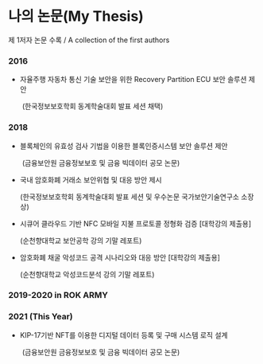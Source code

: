 # 나의 논문(My Thesis)
제 1저자 논문 수록 / A collection of the first authors

### 2016
- 자율주행 자동차 통신 기술 보안을 위한 Recovery Partition ECU 보안 솔루션 제안

　　(한국정보보호학회 동계학술대회 발표 세션 채택)


### 2018
- 블록체인의 유효성 검사 기법을 이용한 블록인증시스템 보안 솔루션 제안

　　(금융보안원 금융정보보호 및 금융 빅데이터 공모 논문)

- 국내 암호화폐 거래소 보안위협 및 대응 방안 제시

    (한국정보보호학회 동계학술대회 발표 세션 및 우수논문 국가보안기술연구소 소장상)

- 시큐어 클라우드 기반 NFC 모바일 지불 프로토콜 정형화 검증 [대학강의 제출용]

    (순천향대학교 보안공학 강의 기말 레포트)

- 암호화폐 채굴 악성코드 공격 시나리오와 대응 방안 [대학강의 제출용]

    (순천향대학교 악성코드분석 강의 기말 레포트)
	
### 2019-2020 in ROK ARMY
### 2021 (This Year)
- KIP-17기반 NFT를 이용한 디지털 데이터 등록 및 구매 시스템 로직 설계

　　(금융보안원 금융정보보호 및 금융 빅데이터 공모 논문)
